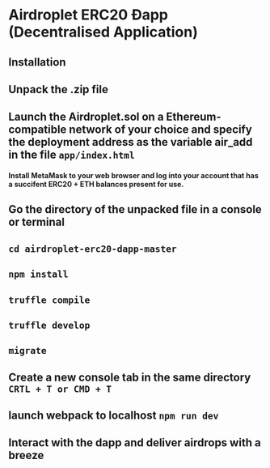 # Airdroplet ERC20 Ðapp (Decentralised Application) 

## Installation

## Unpack the .zip file

## Launch the Airdroplet.sol on a Ethereum-compatible network of your choice and specify the deployment address as the variable air_add in the file `app/index.html`

#### Install MetaMask to your web browser and log into your account that has a succifent ERC20 + ETH balances present for use.

## Go the directory of the unpacked file in a console or terminal

## `cd airdroplet-erc20-dapp-master`

## `npm install`

## `truffle compile`

## `truffle develop`

## `migrate` 

## Create a new console tab in the same directory `CRTL + T or CMD + T`

## launch webpack to localhost `npm run dev`

## Interact with the dapp and deliver airdrops with a breeze 
